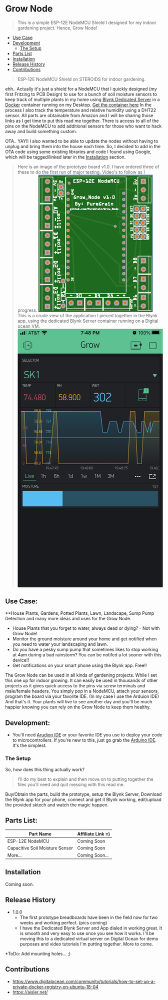 # Grow Node

>This is a simple ESP-12E NodeMCU Shield I designed for my indoor gardening project. Hence, Grow Node!

* [Use Case](#use-case)
* [Development](#development)
   * [The Setup](#the-setup)
* [Parts List](#parts-list)
* [Installation](#installation)
* [Release History](#release-history)
* [Contributions](#contributions)

> ESP-12E NodeMCU Shield on STEROIDS for indoor gardening.

ehh.. Actually it's just a shield for a NodeMCU that I quickly designed (my first Fritzing to PCB Design) to use for a bunch of soil moisture sensors to keep track of multiple plants in my home using [Blynk Dedicated Server](https://github.com/blynkkk/blynk-server) in a [Docker](https://www.docker.com/products/docker-desktop) container running on my Desktop. [Get the container here](https://github.com/mpherg/blynk-server) In the process I also track the temperature and relative humidity using a DHT22 sensor. All parts are obtainable from Amazon and I will be sharing those links as I get time to put this read me together. There is access to all of the pins on the NodeMCU to add additional sensors for those who want to hack away and build something custom.

OTA.. YAY!! I also wanted to be able to update the nodes without having to unplug and bring them into the house each time. So, I decided to add in the OTA code using some existing libraries and code I found using Google, which will be tagged/linked later in the [Installation](#installation) section.

> Here is an image of the prototype board v1.0. I have ordered three of these to do the first run of major testing. Video's to follow as I progress.
![](/images/v1.0.png) 
> This is a crude view of the application I pieced together in the Blynk app, using the dedicated Blynk Server container running on a Digital ocean VM.
![](/images/app_demo.png)

## Use Case:

**House Plants, Gardens, Potted Plants, Lawn, Landscape, Sump Pump Detection and many more ideas and uses for the Grow Node.

* House Plants that you forget to water, always dead or dying? - Not with Grow Node!
* Monitor the ground moisture around your home and get notified when you need to water your landscaping and lawn.
* Do you have a pesky sump pump that sometimes likes to stop working at 4am during a bad rainstorm? You can be notifed a lot sooner with this device!!
* Get notifications on your smart phone using the Blynk app. Free!!


The Grow Node can be used in all kinds of gardening projects. While I set this one up for indoor growing. It can easily be used in thousands of other projects as it gives quick access to the pins via screw terminals and male/female headers. You simply pop in a NodeMCU, attach your sensors, program the board via your favorite IDE. (In my case I use the Arduion IDE) And that's it. Your plants will live to see another day and you'll be much happier knowing you can rely on the Grow Node to keep them healthy.

## Development:

* You'll need [Arudion IDE](https://www.arduino.cc/en/software) or your favorite IDE you use to deploy your code to microcontrollers. If you're new to this, just go grab the [Arduino IDE](https://www.arduino.cc/en/software). It's the simplest.

### The Setup
So, how does this thing actually work? 

> I'll do my best to explain and then move on to putting together the files you'll need and quit messing with this read me.

Buy/Obtain the parts, build the prototype, setup the Blynk Server, Download the Blynk app for your phone, connect and get it Blynk working, edit/upload the provided sktech and watch the magic happen.

## Parts List:

Part Name | Affiliate Link =)
------------ | -------------
ESP-12E NodeMCU | Coming Soon
Capacitive Soil Moisture Sensor | Coming Soon
More... | Coming Soon...

## Installation

Coming soon.

## Release History

* 1.0.0
    * The first prototype breadboards have been in the field now for two weeks and working perfect. (pics coming)
    * I have the Dedicated Blynk Server and App dialed in working great. It is smooth and very easy to use once you see how it works. I'll be moving this to a dedicated virtual server on Digital Ocean for demo purposes and video tutorials I'm putting together. More to come.
    
*ToDo: Add mounting holes... ;) 

## Contributions

* https://www.digitalocean.com/community/tutorials/how-to-set-up-a-private-docker-registry-on-ubuntu-18-04
* https://aisler.net/


